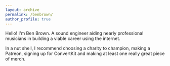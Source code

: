 ```yaml
---
layout: archive
permalink: /benbrown/
author_profile: true
---
```

Hello! I'm Ben Brown. A sound engineer aiding nearly professional musicians in building a viable career using the internet. 

In a nut shell, I recommend choosing a charity to champion, making a Patreon, signing up for ConvertKit and making at least one really great piece of merch. 